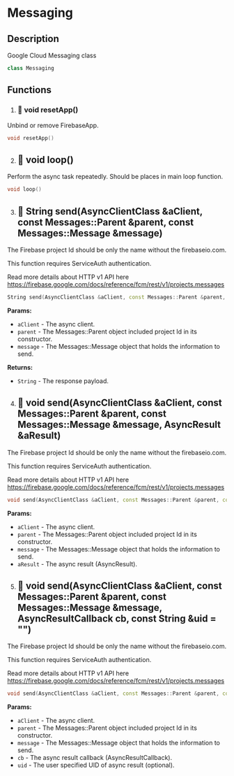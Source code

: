 # Messaging

## Description

Google Cloud Messaging class


```cpp
class Messaging
```

## Functions

1. ### 🔹 void resetApp()

Unbind or remove FirebaseApp.


```cpp
void resetApp()
```


2. ## 🔹  void loop()

Perform the async task repeatedly.
Should be places in main loop function.

```cpp
void loop()
```


3. ## 🔹  String send(AsyncClientClass &aClient, const Messages::Parent &parent, const Messages::Message &message)


The Firebase project Id should be only the name without the firebaseio.com.

This function requires ServiceAuth authentication.

Read more details about HTTP v1 API here https://firebase.google.com/docs/reference/fcm/rest/v1/projects.messages

```cpp
String send(AsyncClientClass &aClient, const Messages::Parent &parent, const Messages::Message &message)
```

**Params:**

- `aClient` - The async client.
- `parent` - The Messages::Parent object included project Id in its constructor.
- `message` - The Messages::Message object that holds the information to send.

**Returns:**

- `String` - The response payload.

4. ## 🔹  void send(AsyncClientClass &aClient, const Messages::Parent &parent, const Messages::Message &message, AsyncResult &aResult)


The Firebase project Id should be only the name without the firebaseio.com.

This function requires ServiceAuth authentication.

Read more details about HTTP v1 API here https://firebase.google.com/docs/reference/fcm/rest/v1/projects.messages

```cpp
void send(AsyncClientClass &aClient, const Messages::Parent &parent, const Messages::Message &message, AsyncResult &aResult)
```

**Params:**

- `aClient` - The async client.
- `parent` - The Messages::Parent object included project Id in its constructor.
- `message` - The Messages::Message object that holds the information to send.
- `aResult` - The async result (AsyncResult).


5. ## 🔹  void send(AsyncClientClass &aClient, const Messages::Parent &parent, const Messages::Message &message, AsyncResultCallback cb, const String &uid = "")


The Firebase project Id should be only the name without the firebaseio.com.

This function requires ServiceAuth authentication.

Read more details about HTTP v1 API here https://firebase.google.com/docs/reference/fcm/rest/v1/projects.messages

```cpp
void send(AsyncClientClass &aClient, const Messages::Parent &parent, const Messages::Message &message, AsyncResultCallback cb, const String &uid = "")
```

**Params:**

- `aClient` - The async client.
- `parent` - The Messages::Parent object included project Id in its constructor.
- `message` - The Messages::Message object that holds the information to send.
- `cb` - The async result callback (AsyncResultCallback).
- `uid` - The user specified UID of async result (optional).

